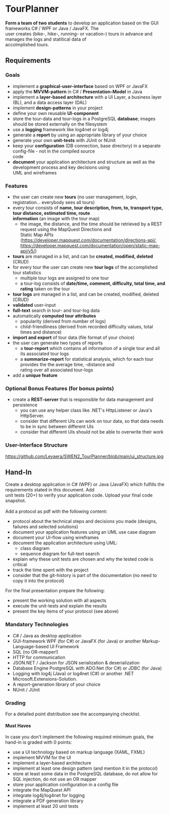 # TourPlanner

**Form a team of two students** to develop an application based on the GUI frameworks C# / WPF or Java / JavaFX. The
<br>user creates (bike-, hike-, running- or vacation-) tours in advance and manages the logs and statitical data of
<br>accolmplished tours.

## Requirements

### Goals

* implement a **graphical-user-interface** based on WPF or JavaFX
* apply the **MVVM-pattern** in C# / **Presentation-Model** in Java
* implement a **layer-based architecture** with a UI Layer, a business layer (BL), and a data access layer (DAL)
* implement **design-patterns** in your project
* define your own reusable **UI-component**
* store the tour-data and tour-logs in a PostgreSQL **database**; images should be stored externally on the filesystem
* use a **logging** framework like log4net or log4j
* generate a **report** by using an appropriate library of your choice
* generate your own **unit-tests** with JUnit or NUnit
* keep your **configuration** (DB connection, base directory) in a separate config-file - not in the compiled source <br>code
* **document** your application architecture and structure as well as the development process and key decisions using <br>UML and wireframes

### Features

* the user can create new **tours** (no user management, login, registration... everybody sees all tours)
* every tour consists of **name, tour description, from, to, transport type, tour distance, estimated time, route <br>information** (an image with the tour map)
  * the image, the distance, and the time should be retrieved by a REST request using the MapQuest Directions and <br>Static Map APIs (https://developer.mapquest.com/documentation/directions-api/, <br>https://developer.mapquest.com/documentation/open/static-map-api/v5/)
* **tours** are managed in a list, and can be **created, modified, deleted** (CRUD)
* for every tour the user can create new **tour logs** of the accomplished tour statistics
  * multiple tour logs are assigned to one tour
  * a tour-log consists of **date/time, comment, difficulty, total time, and rating** taken on the tour
* **tour logs** are managed in a list, and can be created, modified, deleted (CRUD)
* **validated** user-input
* **full-text** search in tour- and tour-log data
* automatically **computed tour attributes**
  * popularity (derived from number of logs)
  * child-friendliness (derived from recorded difficulty values, total times and distance)
* **import and export** of tour data (file format of your choice)
* the user can generate two types of reports
  * a **tour-report** which contains all information of a single tour and all its associated tour logs
  * a **summarize-report** for statistical analysis, which for each tour provides the the average time, -distance and <br>rating over all associated tour-logs
* add a **unique feature**

### Optional Bonus Features (for bonus points)

* create a **REST-server** that is responsible for data management and persistence
  * you can use any helper class like .NET's HttpListener or Java's HttpServer.
  * consider that different UIs can work on tour data, so that data needs to be in sync between different UIs
  * consider that different UIs should not be able to overwrite their work

### User-Interface Structure

https://github.com/Leyaera/SWEN2_TourPlanner/blob/main/ui_structure.jpg

## Hand-In

Create a desktop application in C# (WPF) or Java (JavaFX) which fulfills the requirements stated in this document. Add
<br>unit tests (20+) to verify your application code. Upload your final code snapshot.
<br>
<br>
Add a protocol as pdf with the following content:
* protocol about the technical steps and decisions you made (designs, failures and selected solutions)
* document your application features using an UML use case diagram
* document your UI-flow using wireframes
* document the application architecture using UML:
  * class diagram
  * sequence diagram for full-text search
* explain why these unit tests are chosen and why the tested code is critical
* track the time spent with the project
* consider that the git-history is part of the documentation (no need to copy it into the protocol)

For the final presentation prepare the following:
* present the working solution with all aspects
* execute the unit-tests and explain the results
* present the key items of your protocol (see above)

### Mandatory Technologies

* C# / Java as desktop application
* GUI-framework WPF (for C#) or JavaFX (for Java) or another Markup-Language-based UI Framework
* SQL (no OR-mapper!)
* HTTP for communication
* JSON.NET / Jackson for JSON serialization & deserialization
* Database Engine PostgreSQL with ADO.Net (for C#) or JDBC (for Java)
* Logging with log4j (Java) or log4net (C#) or another .NET Microsoft.Extensions-Solution.
* A report-generation library of your choice
* NUnit / JUnit

### Grading

For a detailed point distribution see the accompanying checklist.

#### Must Haves

In case you don't implement the following required minimum goals, the hand-in is graded with 0 points:
* use a UI technology based on markup language (XAML, FXML)
* implement MVVM for the UI
* implement a layer-based architecture
* implement at least one design pattern (and mention it in the protocol)
* store at least some data in the PostgreSQL database, do not allow for SQL injection, do not use an OR mapper
* store your application configuration in a config file
* integrate the MapQuest API
* integrate log4j/log4net for logging
* integrate a PDF generation library
* implement at least 20 unit tests


